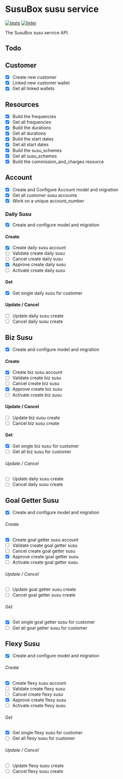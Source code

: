 # SusuBox susu service

[![tests](https://github.com/JustSteveKing/api-kit/actions/workflows/tests.yml/badge.svg)](https://github.com/JustSteveKing/api-kit/actions/workflows/tests.yml)
[![linter](https://github.com/JustSteveKing/api-kit/actions/workflows/lint.yml/badge.svg)](https://github.com/JustSteveKing/api-kit/actions/workflows/lint.yml)

The SusuBox susu service API.

## Todo

## Customer
- [x] Create new customer
- [x] Linked new customer wallet
- [x] Get all linked wallets

## Resources
- [x] Build the frequencies
- [x] Get all frequencies
- [x] Build the durations
- [x] Get all durations
- [x] Build the start dates
- [x] Get all start dates
- [x] Build the susu_schemes
- [x] Get all susu_schemes
- [x] Build the commission_and_charges resource

## Account
- [x] Create and Configure Account model and migration
- [x] Get all customer susu accounts
- [x] Work on a unique account_number

### Daily Susu
- [x] Create and configure model and migration

#### Create
- [x] Create daily susu account
- [ ] Validate create daily susu
- [ ] Cancel create daily susu
- [x] Approve create daily susu
- [ ] Activate create daily susu

#### Get
- [x] Get single daily susu for customer

#### Update / Cancel
- [ ] Update daily susu create
- [ ] Cancel daily susu create

## Biz Susu
- [x] Create and configure model and migration

#### Create
- [x] Create biz susu account
- [ ] Validate create biz susu
- [ ] Cancel create biz susu
- [x] Approve create biz susu
- [ ] Activate create biz susu

#### Update / Cancel
- [ ] Update biz susu create
- [ ] Cancel biz susu create

#### Get
- [x] Get single biz susu for customer
- [ ] Get all biz susu for customer

###### Update / Cancel
- [ ] Update daily susu create
- [ ] Cancel daily susu create

## Goal Getter Susu
- [x] Create and configure model and migration

###### Create
- [x] Create goal getter susu account
- [ ] Validate create goal getter susu
- [ ] Cancel create goal getter susu
- [x] Approve create goal getter susu
- [ ] Activate create goal getter susu

###### Update / Cancel
- [ ] Update goal getter susu create
- [ ] Cancel goal getter susu create

###### Get
- [x] Get single goal getter susu for customer
- [ ] Get all goal getter susu for customer

## Flexy Susu
- [x] Create and configure model and migration

###### Create
- [x] Create flexy susu account
- [ ] Validate create flexy susu
- [ ] Cancel create flexy susu
- [x] Approve create flexy susu
- [ ] Activate create flexy susu

###### Get
- [x] Get single flexy susu for customer
- [ ] Get all flexy susu for customer

###### Update / Cancel
- [ ] Update flexy susu create
- [ ] Cancel flexy susu create
